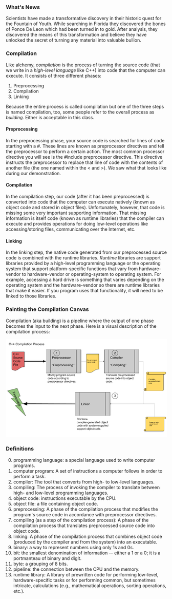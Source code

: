 ### What's News

Scientists have made a transformative discovery in their historic quest for the Fountain of Youth. While searching in Florida they discovered the bones of Ponce De Leon which had been turned in to gold. After analysis, they discovered the means of this transformation and believe they have unlocked the secret of turning any material into valuable bullion. 

### Compilation

Like alchemy, *compilation* is the process of turning the source code (that we write in a *high-level language* like C++) into code that the computer can execute. It consists of three different phases:

1. Preprocessing
2. Compilation
3. Linking

Because the entire process is called compilation but one of the three steps is named compilation, too, some people refer to the overall process as *building*. Either is acceptable in this class.

#### Preprocessing

In the preprocessing phase, your source code is searched for lines of code starting with a #. These lines are known as preprocessor directives and tell the preprocessor to perform a certain action. The most common processor directive you will see is the #include preprocessor directive. This directive instructs the preprocessor to replace that line of code with the contents of another file (the one named within the < and >). We saw what that looks like during our demonstration.

#### Compilation
In the compilation step, our code (after it has been preprocessed) is converted into code that the computer can execute natively (known as object code and stored in object files). Unfortunately, however, that code is missing some very important supporting information. That missing information is itself code (known as runtime libraries) that the compiler can execute and provides operations for doing low-level operations like accessing/storing files, communicating over the Internet, etc.


#### Linking
In the linking step, the native code generated from our preprocessed source code is combined with the runtime libraries. *Runtime* libraries are support libraries provided by a high-level programming language or the operating system that support platform-specific functions that vary from hardware-vendor to hardware-vendor or operating-system to operating system. For example, accessing a hard drive is something that varies depending on the operating system and the hardware-vendor so there are runtime libraries that make it easier. If you program uses that functionality, it will need to be linked to those libraries.

### Painting the Compilation Canvas

Compilation (aka building) is a pipeline where the output of one phase becomes the input to the next phase. Here is a visual description of the compilation process:

![](./graphics/C%2B%2B%20Compilation%20Process.png)


### Definitions

0. programming language: a special language used to write computer programs.
1. computer program: A set of instructions a computer follows in order to perform a task.
2. compiler: The tool that converts from high- to low-level languages.
3. compiling: The process of invoking the compiler to translate between high- and low-level programming languages.
4. object code: instructions executable by the CPU.
5. object file: a file containing object code.
6. preprocessing: A phase of the compilation process that modifies the program's source code in accordance with preprocessor directives.
5. compiling (as a step of the compilation process): A phase of the compilation process that translates preprocessed source code into object code.
6. linking: A phase of the compilation process that combines object code (produced by the compiler and from the system) into an executable.
7. binary: a way to represent numbers using only 1s and 0s.
8. bit: the smallest denomination of information -- either a 1 or a 0; it is a portmanteau of binary and digit.
9. byte: a grouping of 8 bits.
10. pipeline: the connection between the CPU and the memory.
11. runtime library: A library of prewritten code for performing low-level, hardware-specific tasks or for performing common, but sometimes intricate, calculations (e.g., mathematical operations, sorting operations, etc.).